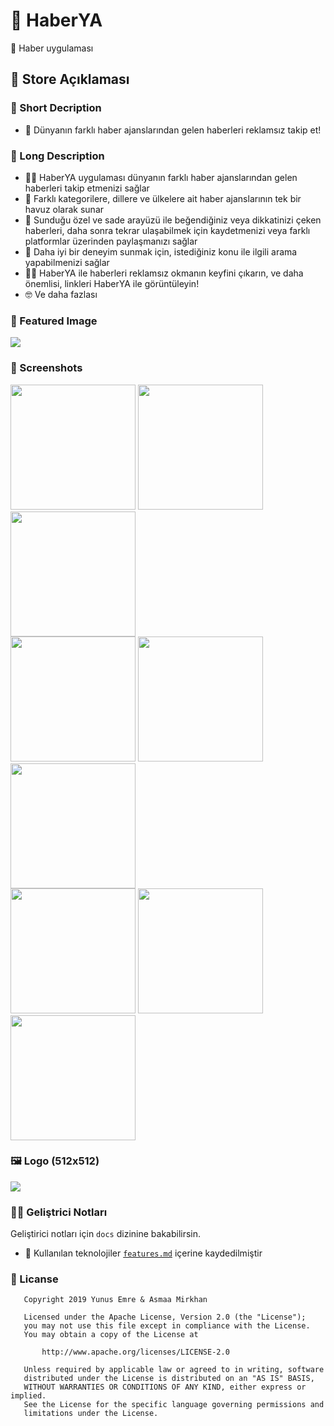 
# 📰 HaberYA

📰 Haber uygulaması

## 🛒 Store Açıklaması

### 🎈 Short Decription

- 🎉 Dünyanın farklı haber ajanslarından gelen haberleri reklamsız takip et!

### 🎀 Long Description

- 🕵️‍♀️ HaberYA uygulaması dünyanın farklı haber ajanslarından gelen haberleri takip etmenizi sağlar
- 🎁 Farklı kategorilere, dillere ve ülkelere ait haber ajanslarının tek bir havuz olarak sunar
- 💖 Sunduğu özel ve sade arayüzü ile beğendiğiniz veya dikkatinizi çeken haberleri, daha sonra tekrar ulaşabilmek için kaydetmenizi veya farklı platformlar üzerinden paylaşmanızı sağlar
- 🎉 Daha iyi bir deneyim sunmak için, istediğiniz konu ile ilgili arama yapabilmenizi sağlar
- 💁‍♂️ HaberYA ile haberleri reklamsız okmanın keyfini çıkarın, ve daha önemlisi, linkleri HaberYA ile görüntüleyin!
- 🤓 Ve daha fazlası

### 🎴 Featured Image

![](../.github/assets/feature_graphic.jpg)

### 🤳 Screenshots
<div float="left">
	<img src="../.github/assets/splash.png" width="200" />
	<img src="../.github/assets/main_page.png" width="200" />
	<img src="../.github/assets/various_items.png" width="200" />
</div>

<div float="left">
	<img src="../.github/assets/nav_drawer.png" width="200" />
	<img src="../.github/assets/reacted.png" width="200" />
	<img src="../.github/assets/search.png" width="200" />
</div>

<div float="left">	
	<img src="../.github/assets/detailed.png" width="200" />
	<img src="../.github/assets/web_view.png" width="200" />
	<img src="../.github/assets/share_action.png" width="200" />
</div>

### 🖼 Logo (512x512)

![](../.github/assets/512.png)

### 👨‍💻 Geliştrici Notları

Geliştirici notları için `docs` dizinine bakabilirsin.

- 🧰 Kullanılan teknolojiler [`features.md`](./features.md) içerine kaydedilmiştir

### 🔐 Licanse

```
   Copyright 2019 Yunus Emre & Asmaa Mirkhan

   Licensed under the Apache License, Version 2.0 (the "License");
   you may not use this file except in compliance with the License.
   You may obtain a copy of the License at

       http://www.apache.org/licenses/LICENSE-2.0

   Unless required by applicable law or agreed to in writing, software
   distributed under the License is distributed on an "AS IS" BASIS,
   WITHOUT WARRANTIES OR CONDITIONS OF ANY KIND, either express or implied.
   See the License for the specific language governing permissions and
   limitations under the License.
```
